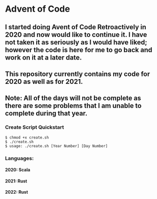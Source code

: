 # Advent of Code

## I started doing Avent of Code Retroactively in 2020 and now would like to continue it. I have not taken it as seriously as I would have liked; however the code is here for me to go back and work on it at a later date.

## This repository currently contains my code for 2020 as well as for 2021.

## Note: All of the days will not be complete as there are some problems that I am unable to complete during that year.

### Create Script Quickstart
```
$ chmod +x create.sh
$ ./create.sh
$ usage: ./create.sh [Year Number] [Day Number]
```

### Languages:
#### 2020: Scala
#### 2021: Rust
#### 2022: Rust
